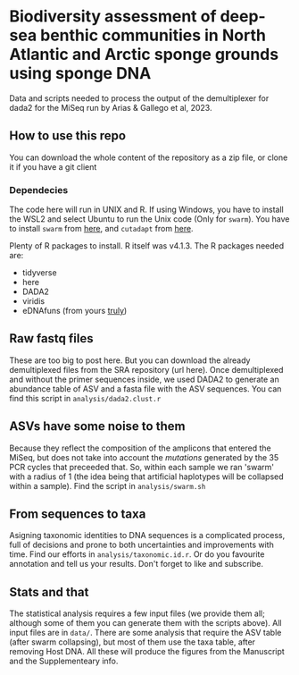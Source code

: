 # Biodiversity assessment of deep-sea benthic communities in North Atlantic and Arctic sponge grounds using sponge DNA
Data and scripts needed to process the output of the demultiplexer for dada2 for the MiSeq run  by Arias & Gallego et al, 2023.

## How to use this repo

You can download the whole content of the repository as a zip file, or clone it if you have a git client

### Dependecies
The code here will run in UNIX and R. If using Windows, you have to install the WSL2 and select Ubuntu to run the Unix code (Only for `swarm`). You have to install `swarm` from [here](https://github.com/torognes/swarm), and `cutadapt` from [here](https://cutadapt.readthedocs.io/en/stable/installation.html).

Plenty of R packages to install. R itself was  v4.1.3. The R packages needed are:

  - tidyverse
  - here
  - DADA2
  - viridis
  - eDNAfuns (from yours [truly](github.com/ramongallego/eDNAfunctions))

## Raw fastq files

These are too big to post here. But you can download the already demultiplexed files from the SRA repository (url here).
Once demultiplexed and without the primer sequences inside, we used DADA2 to generate an abundance table of ASV and a fasta file with the ASV sequences. You can find this script in `analysis/dada2.clust.r`

## ASVs have some noise to them
Because they reflect the composition of the amplicons that entered the MiSeq, but does not take into account the *mutations* generated by the 35 PCR cycles that preceeded that. So, within each sample we ran 'swarm' with a radius of 1 (the idea being that artificial haplotypes will be collapsed within a sample). Find the script in `analysis/swarm.sh`

## From sequences to taxa
Asigning taxonomic identities to DNA sequences is a complicated process, full of decisions and prone to both uncertainties and improvements with time. Find our efforts in `analysis/taxonomic.id.r`. Or do you favourite annotation and tell us your results. Don't forget to like and subscribe.

## Stats and that
The statistical analysis requires a few input files (we provide them all; although some of them you can generate them with the scripts above). All input files are in `data/`. There are some analysis that require the ASV table (after swarm collapsing), but most of them use the taxa table, after removing Host DNA. All these will produce the figures from the Manuscript and the Supplementeary info.

